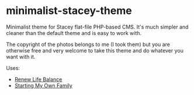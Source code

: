 minimalist-stacey-theme
=======================

Minimalist theme for Stacey flat-file PHP-based CMS. It's much simpler and cleaner than the default theme and is easy to work with. 

The copyright of the photos belongs to me (I took them) but you are otherwise free and very welcome to take this theme and do whatever you want with it. 

Uses:

* [Renew Life Balance](http://renewlifebalance.com)
* [Starting My Own Family](http://startingmyownfamily.com)